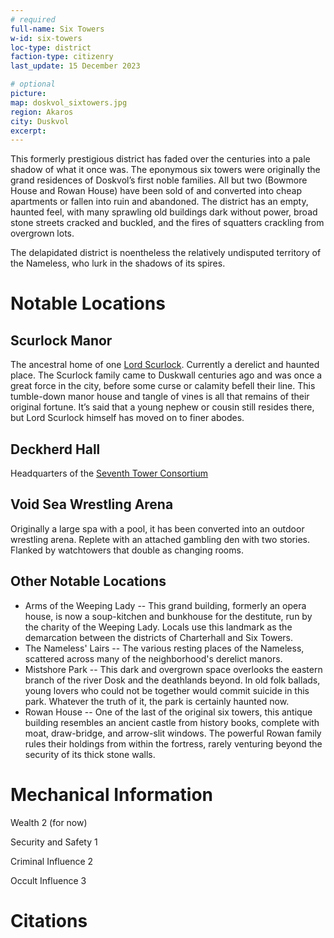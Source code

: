 ```yaml
---
# required
full-name: Six Towers
w-id: six-towers
loc-type: district
faction-type: citizenry
last_update: 15 December 2023

# optional
picture:
map: doskvol_sixtowers.jpg
region: Akaros
city: Duskvol
excerpt:
---
```


This formerly prestigious district has faded over the centuries into a pale shadow of what it once was. The eponymous six towers were originally the grand residences of Doskvol’s first noble families. All but two (Bowmore House and Rowan House) have been sold of and converted into cheap apartments or fallen into ruin and abandoned. The district has an empty, haunted feel, with many sprawling old buildings dark without power, broad stone streets cracked and buckled, and the fires of squatters crackling from overgrown lots.

The delapidated district is noentheless the relatively undisputed territory of the Nameless, who lurk in the shadows of its spires. 

# Notable Locations 

## Scurlock Manor
The ancestral home of one [Lord Scurlock](lord-scurlock). Currently a derelict and haunted place. The Scurlock family came to Duskwall centuries ago and was once a great force in the city, before some curse or calamity befell their line. This tumble-down manor house and tangle of vines is all that remains of their original fortune. It’s said that a young nephew or cousin still resides there, but Lord Scurlock himself has moved on to finer abodes.

## Deckherd Hall
Headquarters of the [Seventh Tower Consortium](factions#seventh-tower-consortium)

## Void Sea Wrestling Arena
Originally a large spa with a pool, it has been converted into an outdoor wrestling arena. Replete with an attached gambling den with two stories. Flanked by watchtowers that double as changing rooms. 

## Other Notable Locations
* Arms of the Weeping Lady -- This grand building, formerly an opera house, is now a soup-kitchen and bunkhouse for the destitute, run by the charity of the Weeping Lady. Locals use this landmark as the demarcation between the districts of Charterhall and Six Towers. 
* The Nameless' Lairs -- The various resting places of the Nameless, scattered across many of the neighborhood's derelict manors.
* Mistshore Park -- This dark and overgrown space overlooks the eastern branch of the river Dosk and the deathlands beyond. In old folk ballads, young lovers who could not be together would commit suicide in this park. Whatever the truth of it, the park is certainly haunted now.
* Rowan House -- One of the last of the original six towers, this antique building resembles an ancient castle from history books, complete with moat, draw-bridge, and arrow-slit windows. The powerful Rowan family rules their holdings from within the fortress, rarely venturing beyond the security of its thick stone walls.

# Mechanical Information
Wealth 2 (for now)

Security and Safety 1

Criminal Influence 2

Occult Influence 3

# Citations